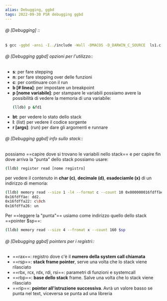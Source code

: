 ```yaml
---
alias: Debugging, ggbd
tags: 2022-09-30 PSR debugging ggbd
---
```


###### @ [Debugging] ::
```bash
$ gcc -ggbd -ansi -I../include -Wall -DMACOS -D_DARWIN_C_SOURCE  ls1.c -o ls1  -L../lib -lapue
```
<!--ID: 1671521502547-->



###### @ [Debugging ggbd] opzioni per l'utilizzo::
- **s**: per fare stepping
- **n**: per fare stepping over delle funzioni
- **c**: per continuare con il run
- **b [# linea]**: per impostare un breakpoint
- **p [nome variabile]**: per stampare le variabili
    possiamo avere la possibilità di vedere la memoria di una variabile: 
	```bash
	(lldb) p &fd1
	```
- **bt**: per vedere lo stato dello stack
- **l**: (list) per vedere il codice sorgente
- **r [args]**: (run) per dare gli argomenti e runnare
<!--ID: 1671521502553-->



###### @ [Debugging ggbd] info sullo stack::
possiamo ==capire dove si trovano le variabili nello stack== e per capire fin dove arriva la "punta" dello stack possiamo usare:
```bash
(lldb) register read [nome registro]
```
per vedere il contenuto in **char (c)**, **decimale (d)**, **esadeciamle (x)** di un indirizzo di memoria:
```bash
(lldb) memory read --size 1 -l4 --format c --count 10 0x000000016fdffàe
0x16fdffàe: dd2.
0x16fdffa22: c\0ch
0x16fdffa26: un
```
Per ==leggere la "punta"== usiamo come indirizzo quello dello stack ==pointer \$sp==:
```bash
(lldb) memory read --size 4 --fromat x --count 160 $sp
```
<!--ID: 1671521502556-->



###### @ [Debugging ggbd] pointers per i registri::
- ==rax==: registro dove c'è il **numero della system call chiamata**
- ==rsp==: **stack frame pointer**, serve una volta che lo stack viene rilasciato
- ==rbx, rcx, rdx, rdi, rsi==: parametri di funzioni e systemcall
- ==rbp==: **base dello stack** frame. Salve una volta che lo stack viene rilasciato
- ==rip==: **pointer all'istruzione successiva**. Avrà un valore basso se punta nel text, viceversa se punta ad una libreria
<!--ID: 1671521502558-->

